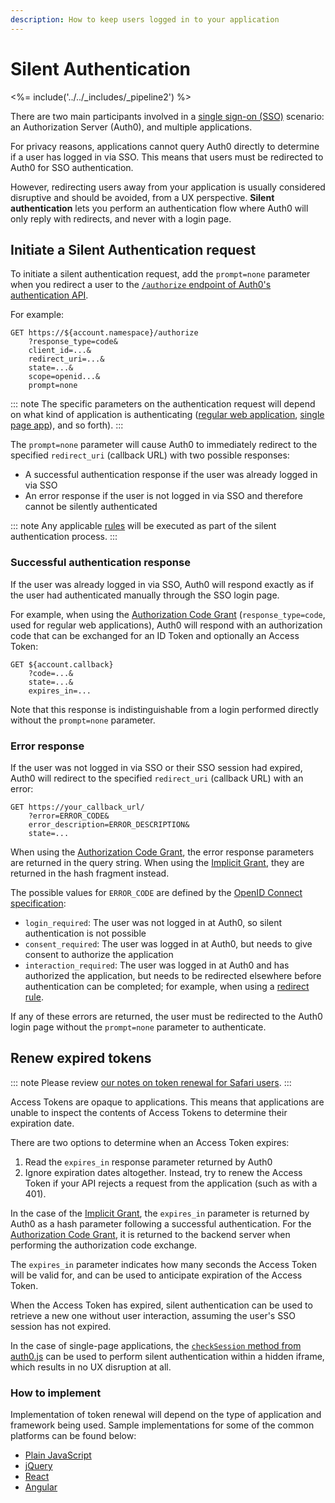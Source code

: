```yaml
---
description: How to keep users logged in to your application
---
```


# Silent Authentication

<%= include('../../_includes/_pipeline2') %>

There are two main participants involved in a [single sign-on (SSO)](/sso) scenario: an Authorization Server (Auth0), and multiple applications.

For privacy reasons, applications cannot query Auth0 directly to determine if a user has logged in via SSO. This means that users must be redirected to Auth0 for SSO authentication.

However, redirecting users away from your application is usually considered disruptive and should be avoided, from a UX perspective. **Silent authentication** lets you perform an authentication flow where Auth0 will only reply with redirects, and never with a login page.

## Initiate a Silent Authentication request

To initiate a silent authentication request, add the `prompt=none` parameter when you redirect a user to the [`/authorize` endpoint of Auth0's authentication API](/api/authentication#authorize-application).

For example:

```text
GET https://${account.namespace}/authorize
    ?response_type=code&
    client_id=...&
    redirect_uri=...&
    state=...&
    scope=openid...&
    prompt=none
```

::: note
  The specific parameters on the authentication request will depend on what kind of application is authenticating (<a href="/api/authentication#authorization-code-grant">regular web application</a>, <a href="/api/authentication#implicit-grant">single page app</a>), and so forth).
:::

The `prompt=none` parameter will cause Auth0 to immediately redirect to the specified `redirect_uri` (callback URL) with two possible responses:

* A successful authentication response if the user was already logged in via SSO
* An error response if the user is not logged in via SSO and therefore cannot be silently authenticated

::: note
Any applicable [rules](/rules) will be executed as part of the silent authentication process.
:::

### Successful authentication response

If the user was already logged in via SSO, Auth0 will respond exactly as if the user had authenticated manually through the SSO login page.

For example, when using the [Authorization Code Grant](/api-auth/grant/authorization-code) (`response_type=code`, used for regular web applications), Auth0 will respond with an authorization code that can be exchanged for an ID Token and optionally an Access Token:

```text
GET ${account.callback}
    ?code=...&
    state=...&
    expires_in=...
```

Note that this response is indistinguishable from a login performed directly without the `prompt=none` parameter.

### Error response

If the user was not logged in via SSO or their SSO session had expired, Auth0 will redirect to the specified `redirect_uri` (callback URL) with an error:

```
GET https://your_callback_url/
    ?error=ERROR_CODE&
    error_description=ERROR_DESCRIPTION&
    state=...
```

When using the [Authorization Code Grant](/api-auth/grant/authorization-code), the error response parameters are returned in the query string. When using the [Implicit Grant](/api-auth/grant/implicit), they are returned in the hash fragment instead.

The possible values for `ERROR_CODE` are defined by the [OpenID Connect specification](https://openid.net/specs/openid-connect-core-1_0.html#AuthError):

* `login_required`: The user was not logged in at Auth0, so silent authentication is not possible
* `consent_required`: The user was logged in at Auth0, but needs to give consent to authorize the application
* `interaction_required`: The user was logged in at Auth0 and has authorized the application, but needs to be redirected elsewhere before authentication can be completed; for example, when using a [redirect rule](/rules/redirect).

If any of these errors are returned, the user must be redirected to the Auth0 login page without the `prompt=none` parameter to authenticate.

## Renew expired tokens

::: note
Please review [our notes on token renewal for Safari users](/api-auth/token-renewal-in-safari).
:::

Access Tokens are opaque to applications. This means that applications are unable to inspect the contents of Access Tokens to determine their expiration date.

There are two options to determine when an Access Token expires:

1. Read the `expires_in` response parameter returned by Auth0
2. Ignore expiration dates altogether. Instead, try to renew the Access Token if your API rejects a request from the application (such as with a 401).

In the case of the [Implicit Grant](/api-auth/grant/implicit), the `expires_in` parameter is returned by Auth0 as a hash parameter following a successful authentication. For the [Authorization Code Grant](/api-auth/grant/code), it is returned to the backend server when performing the authorization code exchange.

The `expires_in` parameter indicates how many seconds the Access Token will be valid for, and can be used to anticipate expiration of the Access Token.

When the Access Token has expired, silent authentication can be used to retrieve a new one without user interaction, assuming the user's SSO session has not expired.

In the case of single-page applications, the [`checkSession` method from auth0.js](/libraries/auth0js#using-checksession-to-acquire-new-tokens) can be used to perform silent authentication within a hidden iframe, which results in no UX disruption at all.

### How to implement

Implementation of token renewal will depend on the type of application and framework being used. Sample implementations for some of the common platforms can be found below:

* [Plain JavaScript](/quickstart/spa/vanillajs/05-token-renewal)
* [jQuery](/quickstart/spa/jquery/05-token-renewal)
* [React](/quickstart/spa/react/05-token-renewal)
* [Angular](/quickstart/spa/angular2/05-token-renewal)
